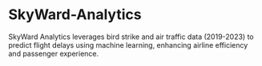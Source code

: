# SkyWard-Analytics
SkyWard Analytics leverages bird strike and air traffic data (2019-2023) to predict flight delays using machine learning, enhancing airline efficiency and passenger experience.
